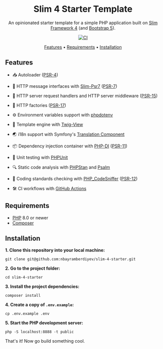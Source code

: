 <h1 align="center">Slim 4 Starter Template</h1>

<p align="center">An opinionated starter template for a simple PHP application built on <a href="https://www.slimframework.com" target="_blank">Slim Framework 4</a> (and <a href="https://getbootstrap.com" target="_blank">Bootstrap 5</a>).</p>

<p align="center">
  <a href="https://github.com/nbayramberdiyev/slim-4-starter/actions/workflows/continuous-integration.yml/badge.svg" target="_blank">
    <img src="https://github.com/nbayramberdiyev/slim-4-starter/actions/workflows/continuous-integration.yml/badge.svg" alt="CI" />
  </a>
</p>

<p align="center">
  <a href="#features">Features</a> •
  <a href="#requirements">Requirements</a> •
  <a href="#installation">Installation</a>
</p>

## Features

- :inbox_tray: Autoloader ([PSR-4](https://github.com/php-fig/fig-standards/blob/master/accepted/PSR-4-autoloader.md))

- :incoming_envelope: HTTP message interfaces with [Slim-Psr7](https://github.com/slimphp/Slim-Psr7) ([PSR-7](https://github.com/php-fig/fig-standards/blob/master/accepted/PSR-7-http-message.md))

- :dart: HTTP server request handlers and HTTP server middleware ([PSR-15](https://github.com/php-fig/fig-standards/blob/master/accepted/PSR-15-request-handlers.md))

- :electric_plug: HTTP factories ([PSR-17](https://github.com/php-fig/fig-standards/blob/master/accepted/PSR-17-http-factory.md))

- :gear: Environment variables support with [phpdotenv](https://github.com/vlucas/phpdotenv)

- :ear_of_rice: Template engine with [Twig-View](https://github.com/slimphp/Twig-View)

- :earth_asia: i18n support with Symfony's [Translation Component](https://github.com/symfony/translation)

- :package: Dependency injection container with [PHP-DI](https://github.com/php-di/php-di) ([PSR-11](https://github.com/php-fig/fig-standards/blob/master/accepted/PSR-11-container.md))

- :test_tube: Unit testing with [PHPUnit](https://github.com/sebastianbergmann/phpunit)

- :mag: Static code analysis with [PHPStan](https://github.com/phpstan/phpstan) and [Psalm](https://github.com/vimeo/psalm)

- :telescope: Coding standards checking with [PHP_CodeSniffer](https://github.com/squizlabs/PHP_CodeSniffer) ([PSR-12](https://github.com/php-fig/fig-standards/blob/master/accepted/PSR-12-extended-coding-style-guide.md))

- :hammer_and_wrench: CI workflows with [GitHub Actions](https://docs.github.com/en/actions)

## Requirements

- [PHP](https://www.php.net) 8.0 or newer
- [Composer](https://getcomposer.org)

## Installation

**1. Clone this repository into your local machine:**

```shell
git clone git@github.com:nbayramberdiyev/slim-4-starter.git
```

**2. Go to the project folder:**

```shell
cd slim-4-starter
```

**3. Install the project dependencies:**

```shell
composer install
```

**4. Create a copy of `.env.example`:**

```shell
cp .env.example .env
```

**5. Start the PHP development server:**

```shell
php -S localhost:8888 -t public
```

That's it! Now go build something cool.
